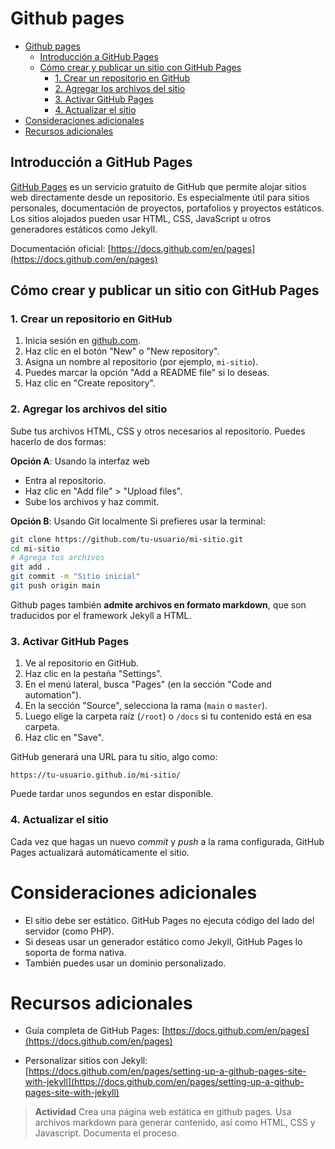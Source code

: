 
# Github pages


<!-- @import "[TOC]" {cmd="toc" depthFrom=1 depthTo=6 orderedList=false} -->

<!-- code_chunk_output -->

- [Github pages](#github-pages)
  - [Introducción a GitHub Pages](#introducción-a-github-pages)
  - [Cómo crear y publicar un sitio con GitHub Pages](#cómo-crear-y-publicar-un-sitio-con-github-pages)
    - [1. Crear un repositorio en GitHub](#1-crear-un-repositorio-en-github)
    - [2. Agregar los archivos del sitio](#2-agregar-los-archivos-del-sitio)
    - [3. Activar GitHub Pages](#3-activar-github-pages)
    - [4. Actualizar el sitio](#4-actualizar-el-sitio)
- [Consideraciones adicionales](#consideraciones-adicionales)
- [Recursos adicionales](#recursos-adicionales)

<!-- /code_chunk_output -->




## Introducción a GitHub Pages

[GitHub Pages](https://pages.github.com/) es un servicio gratuito de GitHub que permite alojar sitios web directamente desde un repositorio. Es especialmente útil para sitios personales, documentación de proyectos, portafolios y proyectos estáticos. Los sitios alojados pueden usar HTML, CSS, JavaScript u otros generadores estáticos como Jekyll.

Documentación oficial:
[https://docs.github.com/en/pages](https://docs.github.com/en/pages)

## Cómo crear y publicar un sitio con GitHub Pages

### 1. Crear un repositorio en GitHub

1. Inicia sesión en [github.com](https://github.com).
2. Haz clic en el botón "New" o "New repository".
3. Asigna un nombre al repositorio (por ejemplo, `mi-sitio`).
4. Puedes marcar la opción "Add a README file" si lo deseas.
5. Haz clic en "Create repository".

### 2. Agregar los archivos del sitio

Sube tus archivos HTML, CSS y otros necesarios al repositorio. Puedes hacerlo de dos formas:

**Opción A**: Usando la interfaz web

* Entra al repositorio.
* Haz clic en "Add file" > "Upload files".
* Sube los archivos y haz commit.

**Opción B**: Usando Git localmente
Si prefieres usar la terminal:

```bash
git clone https://github.com/tu-usuario/mi-sitio.git
cd mi-sitio
# Agrega tus archivos
git add .
git commit -m "Sitio inicial"
git push origin main
```

Github pages también **admite archivos en formato markdown**, que son traducidos por el framework Jekyll a HTML.

### 3. Activar GitHub Pages

1. Ve al repositorio en GitHub.
2. Haz clic en la pestaña "Settings".
3. En el menú lateral, busca "Pages" (en la sección "Code and automation").
4. En la sección "Source", selecciona la rama (`main` o `master`).
5. Luego elige la carpeta raíz (`/root`) o `/docs` si tu contenido está en esa carpeta.
6. Haz clic en "Save".

GitHub generará una URL para tu sitio, algo como:

```
https://tu-usuario.github.io/mi-sitio/
```

Puede tardar unos segundos en estar disponible.

### 4. Actualizar el sitio

Cada vez que hagas un nuevo *commit* y *push* a la rama configurada, GitHub Pages actualizará automáticamente el sitio.

# Consideraciones adicionales

* El sitio debe ser estático. GitHub Pages no ejecuta código del lado del servidor (como PHP).
* Si deseas usar un generador estático como Jekyll, GitHub Pages lo soporta de forma nativa.
* También puedes usar un dominio personalizado.


# Recursos adicionales

* Guía completa de GitHub Pages:
  [https://docs.github.com/en/pages](https://docs.github.com/en/pages)

* Personalizar sitios con Jekyll:
  [https://docs.github.com/en/pages/setting-up-a-github-pages-site-with-jekyll](https://docs.github.com/en/pages/setting-up-a-github-pages-site-with-jekyll)

> **Actividad**
> Crea una página web estática en github pages. Usa archivos markdown para generar contenido, así como HTML, CSS y Javascript. Documenta el proceso.
